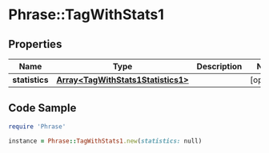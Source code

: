 # Phrase::TagWithStats1

## Properties

Name | Type | Description | Notes
------------ | ------------- | ------------- | -------------
**statistics** | [**Array&lt;TagWithStats1Statistics1&gt;**](TagWithStats1Statistics1.md) |  | [optional] 

## Code Sample

```ruby
require 'Phrase'

instance = Phrase::TagWithStats1.new(statistics: null)
```


